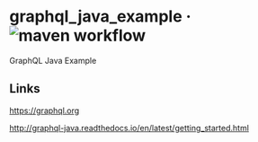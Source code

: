 # graphql_java_example &middot; ![maven workflow](https://github.com/hofiorg/graphql_java_example/actions/workflows/maven.yml/badge.svg)
GraphQL Java Example

## Links

<https://graphql.org>

<http://graphql-java.readthedocs.io/en/latest/getting_started.html>
